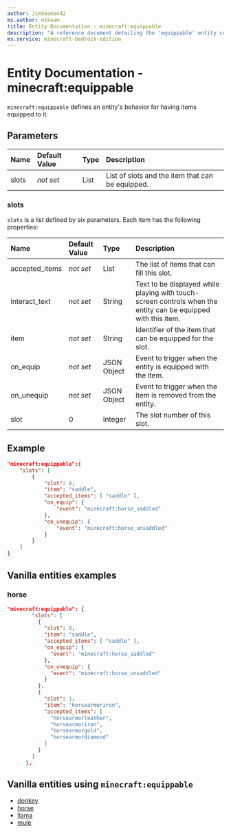 ```yaml
---
author: JimSeaman42
ms.author: mikeam
title: Entity Documentation - minecraft:equippable
description: "A reference document detailing the 'equippable' entity component"
ms.service: minecraft-bedrock-edition
---
```


# Entity Documentation - minecraft:equippable

`minecraft:equippable` defines an entity's behavior for having items equipped to it.

## Parameters

|Name |Default Value  |Type  |Description  |
|:----------|:----------|:----------|:----------|
| slots| *not set*| List| List of slots and the item that can be equipped.|

### slots

`slots` is a list defined by six parameters. Each item has the following properties:

| Name| Default Value| Type| Description |
|:-----------|:-----------|:-----------|:-----------|
| accepted_items| *not set*| List| The list of items that can fill this slot. |
| interact_text| *not set*| String| Text to be displayed while playing with touch-screen controls when the entity can be equipped with this item. |
| item| *not set*| String| Identifier of the item that can be equipped for the slot. |
| on_equip| *not set*| JSON Object | Event to trigger when the entity is equipped with the item. |
| on_unequip| *not set*| JSON Object | Event to trigger when the item is removed from the entity. |
| slot| 0| Integer| The slot number of this slot. |

## Example

```json
"minecraft:equippable":{
    "slots": [
        {        
            "slot": 0,
            "item": "saddle",
            "accepted_items": [ "saddle" ],
            "on_equip": {
                "event": "minecraft:horse_saddled"
            },
            "on_unequip": {
                "event": "minecraft:horse_unsaddled"
            }
        }
    ]
}
```

## Vanilla entities examples

### horse

```json
"minecraft:equippable": {
        "slots": [
          {
            "slot": 0,
            "item": "saddle",
            "accepted_items": [ "saddle" ],
            "on_equip": {
              "event": "minecraft:horse_saddled"
            },
            "on_unequip": {
              "event": "minecraft:horse_unsaddled"
            }
          },
          {
            "slot": 1,
            "item": "horsearmoriron",
            "accepted_items": [
              "horsearmorleather",
              "horsearmoriron",
              "horsearmorgold",
              "horsearmordiamond"
            ]
          }
        ]
      },
```

## Vanilla entities using `minecraft:equippable`

- [donkey](../../../../Source/VanillaBehaviorPack_Snippets/entities/donkey.md)
- [horse](../../../../Source/VanillaBehaviorPack_Snippets/entities/horse.md)
- [llama](../../../../Source/VanillaBehaviorPack_Snippets/entities/llama.md)
- [mule](../../../../Source/VanillaBehaviorPack_Snippets/entities/mule.md)